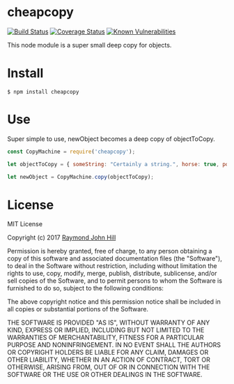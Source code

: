 # cheapcopy
[![Build Status](https://travis-ci.org/theinfamousrj/CheapCopy.svg?branch=master)](https://travis-ci.org/theinfamousrj/CheapCopy)
[![Coverage Status](https://coveralls.io/repos/github/theinfamousrj/CheapCopy/badge.svg?branch=master)](https://coveralls.io/github/theinfamousrj/CheapCopy?branch=master)
[![Known Vulnerabilities](https://snyk.io/test/github/theinfamousrj/cheapcopy/badge.svg)](https://snyk.io/test/github/theinfamousrj/cheapcopy)

This node module is a super small deep copy for objects.

# Install

```{r, engine='bash'}
$ npm install cheapcopy
```

# Use

Super simple to use, newObject becomes a deep copy of objectToCopy.

```javascript
const CopyMachine = require('cheapcopy');

let objectToCopy = { someString: "Certainly a string.", horse: true, potion: 1 };

let newObject = CopyMachine.copy(objectToCopy);
```

# License
MIT License

Copyright (c) 2017 [Raymond John Hill](http://www.raymondjohnhill.com)

Permission is hereby granted, free of charge, to any person obtaining a copy
of this software and associated documentation files (the "Software"), to deal
in the Software without restriction, including without limitation the rights
to use, copy, modify, merge, publish, distribute, sublicense, and/or sell
copies of the Software, and to permit persons to whom the Software is
furnished to do so, subject to the following conditions:

The above copyright notice and this permission notice shall be included in all
copies or substantial portions of the Software.

THE SOFTWARE IS PROVIDED "AS IS", WITHOUT WARRANTY OF ANY KIND, EXPRESS OR
IMPLIED, INCLUDING BUT NOT LIMITED TO THE WARRANTIES OF MERCHANTABILITY,
FITNESS FOR A PARTICULAR PURPOSE AND NONINFRINGEMENT. IN NO EVENT SHALL THE
AUTHORS OR COPYRIGHT HOLDERS BE LIABLE FOR ANY CLAIM, DAMAGES OR OTHER
LIABILITY, WHETHER IN AN ACTION OF CONTRACT, TORT OR OTHERWISE, ARISING FROM,
OUT OF OR IN CONNECTION WITH THE SOFTWARE OR THE USE OR OTHER DEALINGS IN THE
SOFTWARE.